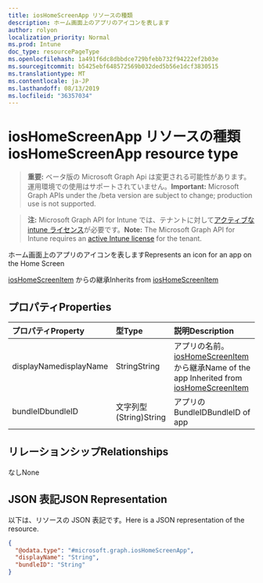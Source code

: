 ```yaml
---
title: iosHomeScreenApp リソースの種類
description: ホーム画面上のアプリのアイコンを表します
author: rolyon
localization_priority: Normal
ms.prod: Intune
doc_type: resourcePageType
ms.openlocfilehash: 1a491f6dc8dbbdce729bfebb732f94222ef2b03e
ms.sourcegitcommit: b5425ebf648572569b032ded5b56e1dcf3830515
ms.translationtype: MT
ms.contentlocale: ja-JP
ms.lasthandoff: 08/13/2019
ms.locfileid: "36357034"
---
```

# <a name="ioshomescreenapp-resource-type"></a><span data-ttu-id="e71d3-103">iosHomeScreenApp リソースの種類</span><span class="sxs-lookup"><span data-stu-id="e71d3-103">iosHomeScreenApp resource type</span></span>

> <span data-ttu-id="e71d3-104">**重要:** ベータ版の Microsoft Graph Api は変更される可能性があります。運用環境での使用はサポートされていません。</span><span class="sxs-lookup"><span data-stu-id="e71d3-104">**Important:** Microsoft Graph APIs under the /beta version are subject to change; production use is not supported.</span></span>

> <span data-ttu-id="e71d3-105">**注:** Microsoft Graph API for Intune では、テナントに対して[アクティブな intune ライセンス](https://go.microsoft.com/fwlink/?linkid=839381)が必要です。</span><span class="sxs-lookup"><span data-stu-id="e71d3-105">**Note:** The Microsoft Graph API for Intune requires an [active Intune license](https://go.microsoft.com/fwlink/?linkid=839381) for the tenant.</span></span>

<span data-ttu-id="e71d3-106">ホーム画面上のアプリのアイコンを表します</span><span class="sxs-lookup"><span data-stu-id="e71d3-106">Represents an icon for an app on the Home Screen</span></span>


<span data-ttu-id="e71d3-107">[iosHomeScreenItem](../resources/intune-deviceconfig-ioshomescreenitem.md) からの継承</span><span class="sxs-lookup"><span data-stu-id="e71d3-107">Inherits from [iosHomeScreenItem](../resources/intune-deviceconfig-ioshomescreenitem.md)</span></span>

## <a name="properties"></a><span data-ttu-id="e71d3-108">プロパティ</span><span class="sxs-lookup"><span data-stu-id="e71d3-108">Properties</span></span>
|<span data-ttu-id="e71d3-109">プロパティ</span><span class="sxs-lookup"><span data-stu-id="e71d3-109">Property</span></span>|<span data-ttu-id="e71d3-110">型</span><span class="sxs-lookup"><span data-stu-id="e71d3-110">Type</span></span>|<span data-ttu-id="e71d3-111">説明</span><span class="sxs-lookup"><span data-stu-id="e71d3-111">Description</span></span>|
|:---|:---|:---|
|<span data-ttu-id="e71d3-112">displayName</span><span class="sxs-lookup"><span data-stu-id="e71d3-112">displayName</span></span>|<span data-ttu-id="e71d3-113">String</span><span class="sxs-lookup"><span data-stu-id="e71d3-113">String</span></span>|<span data-ttu-id="e71d3-114">アプリの名前。[iosHomeScreenItem](../resources/intune-deviceconfig-ioshomescreenitem.md) から継承</span><span class="sxs-lookup"><span data-stu-id="e71d3-114">Name of the app Inherited from [iosHomeScreenItem](../resources/intune-deviceconfig-ioshomescreenitem.md)</span></span>|
|<span data-ttu-id="e71d3-115">bundleID</span><span class="sxs-lookup"><span data-stu-id="e71d3-115">bundleID</span></span>|<span data-ttu-id="e71d3-116">文字列型 (String)</span><span class="sxs-lookup"><span data-stu-id="e71d3-116">String</span></span>|<span data-ttu-id="e71d3-117">アプリの BundleID</span><span class="sxs-lookup"><span data-stu-id="e71d3-117">BundleID of app</span></span>|

## <a name="relationships"></a><span data-ttu-id="e71d3-118">リレーションシップ</span><span class="sxs-lookup"><span data-stu-id="e71d3-118">Relationships</span></span>
<span data-ttu-id="e71d3-119">なし</span><span class="sxs-lookup"><span data-stu-id="e71d3-119">None</span></span>

## <a name="json-representation"></a><span data-ttu-id="e71d3-120">JSON 表記</span><span class="sxs-lookup"><span data-stu-id="e71d3-120">JSON Representation</span></span>
<span data-ttu-id="e71d3-121">以下は、リソースの JSON 表記です。</span><span class="sxs-lookup"><span data-stu-id="e71d3-121">Here is a JSON representation of the resource.</span></span>
<!-- {
  "blockType": "resource",
  "@odata.type": "microsoft.graph.iosHomeScreenApp"
}
-->
``` json
{
  "@odata.type": "#microsoft.graph.iosHomeScreenApp",
  "displayName": "String",
  "bundleID": "String"
}
```



